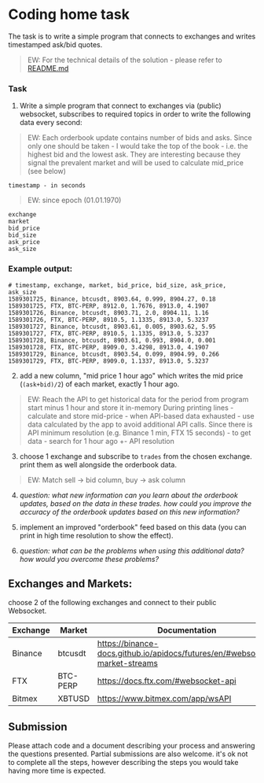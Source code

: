 # Coding home task

The task is to write a simple program that connects to exchanges and writes timestamped ask/bid quotes.
> EW: For the technical details of the solution - please refer to [README.md](https://github.com/Luckykarter/EF_exchange_rates/blob/master/README.md)

### Task

1. Write a simple program that connect to exchanges via (public) websocket, subscribes to required topics in order to write the following data every second:

> EW: Each orderbook update contains number of bids and asks. 
> Since only one should be taken - I would take the top of the book - i.e. the highest bid and the lowest ask.
> They are interesting because they signal the prevalent market and will be used to calculate mid_price (see below)

```
timestamp - in seconds
```
> EW: since epoch (01.01.1970)
```
exchange
market
bid_price
bid_size
ask_price
ask_size
```

 

### Example output:
```CSV
# timestamp, exchange, market, bid_price, bid_size, ask_price, ask_size
1589301725, Binance, btcusdt, 8903.64, 0.999, 8904.27, 0.18
1589301725, FTX, BTC-PERP, 8912.0, 1.7676, 8913.0, 4.1907
1589301726, Binance, btcusdt, 8903.71, 2.0, 8904.11, 1.16
1589301726, FTX, BTC-PERP, 8910.5, 1.1335, 8913.0, 5.3237
1589301727, Binance, btcusdt, 8903.61, 0.005, 8903.62, 5.95
1589301727, FTX, BTC-PERP, 8910.5, 1.1335, 8913.0, 5.3237
1589301728, Binance, btcusdt, 8903.61, 0.993, 8904.0, 0.001
1589301728, FTX, BTC-PERP, 8909.0, 3.4298, 8913.0, 4.1907
1589301729, Binance, btcusdt, 8903.54, 0.099, 8904.99, 0.266
1589301729, FTX, BTC-PERP, 8909.0, 1.1337, 8913.0, 5.3237
```


2. add a new column, "mid price 1 hour ago" which writes the mid price (`(ask+bid)/2`) of each market, exactly 1 hour ago.
> EW: Reach the API to get historical data for the period from program start minus 1 hour and store it in-memory
> During printing lines - calculate and store mid-price - when API-based data exhausted - use data calculated by the app to avoid 
> additional API calls.
> Since there is API minimum resolution (e.g. Binance 1 min, FTX 15 seconds) - to get data - search for 1 hour ago +- API resolution

3. choose 1 exchange and subscribe to `trades` from the chosen exchange. print them as well alongside the orderbook data. 
> EW: Match sell -> bid column, buy -> ask column

4. _question: what new information can you learn about the orderbook updates, based on the data in these trades. how could you improve the accuracy of the orderbook updates based on this new information?_

5. implement an improved "orderbook" feed based on this data (you can print in high time resolution to show the effect).
6. _question: what can be the problems when using this additional data? how would you overcome these problems?_

## Exchanges and Markets:
choose 2 of the following exchanges and connect to their public Websocket.


| Exchange | Market  | Documentation |
| -------- | ------- | ------------- |
| Binance  | btcusdt | https://binance-docs.github.io/apidocs/futures/en/#websocket-market-streams          |
| FTX      | BTC-PERP| https://docs.ftx.com/#websocket-api          |
| Bitmex   | XBTUSD  | https://www.bitmex.com/app/wsAPI          |

## Submission

Please attach code and a document describing your process and answering the questions presented.
Partial submissions are also welcome. it's ok not to complete all the steps, however describing the steps you would take having more time is expected.

